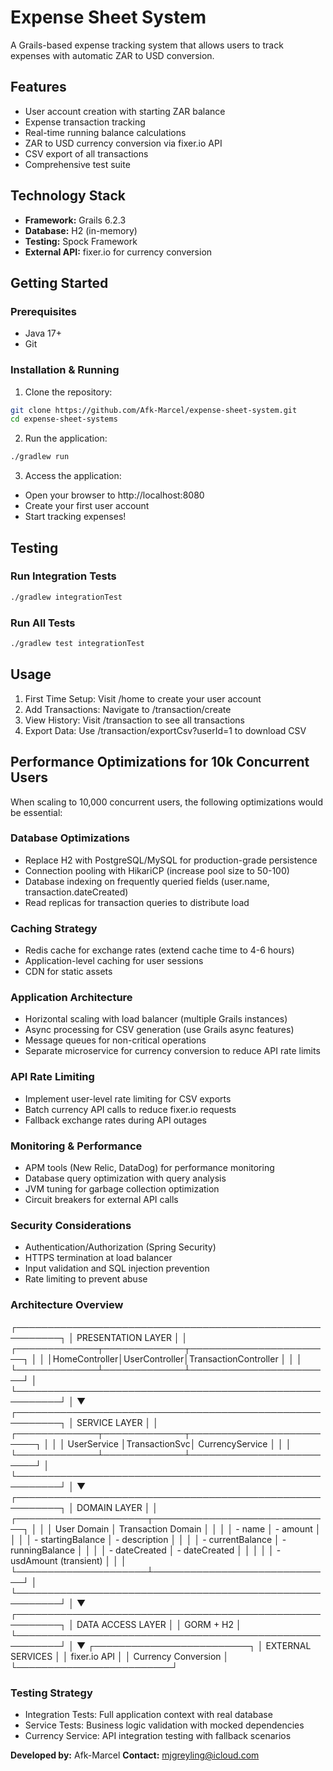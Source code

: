 # Expense Sheet System

A Grails-based expense tracking system that allows users to track expenses with automatic ZAR to USD conversion.

## Features

- User account creation with starting ZAR balance
- Expense transaction tracking
- Real-time running balance calculations
- ZAR to USD currency conversion via fixer.io API
- CSV export of all transactions
- Comprehensive test suite

## Technology Stack

- **Framework:** Grails 6.2.3
- **Database:** H2 (in-memory)
- **Testing:** Spock Framework
- **External API:** fixer.io for currency conversion

## Getting Started

### Prerequisites

- Java 17+
- Git

### Installation & Running

1. Clone the repository:

```bash
git clone https://github.com/Afk-Marcel/expense-sheet-system.git
cd expense-sheet-systems
```

2. Run the application:

```bash
./gradlew run
```

3. Access the application:

- Open your browser to http://localhost:8080
- Create your first user account
- Start tracking expenses!

## Testing

### Run Integration Tests

```bash
./gradlew integrationTest
```

### Run All Tests

```bash
./gradlew test integrationTest
```

## Usage

1. First Time Setup: Visit /home to create your user account
2. Add Transactions: Navigate to /transaction/create
3. View History: Visit /transaction to see all transactions
4. Export Data: Use /transaction/exportCsv?userId=1 to download CSV

## Performance Optimizations for 10k Concurrent Users

When scaling to 10,000 concurrent users, the following optimizations would be essential:

### Database Optimizations

- Replace H2 with PostgreSQL/MySQL for production-grade persistence
- Connection pooling with HikariCP (increase pool size to 50-100)
- Database indexing on frequently queried fields (user.name, transaction.dateCreated)
- Read replicas for transaction queries to distribute load

### Caching Strategy

- Redis cache for exchange rates (extend cache time to 4-6 hours)
- Application-level caching for user sessions
- CDN for static assets

### Application Architecture

- Horizontal scaling with load balancer (multiple Grails instances)
- Async processing for CSV generation (use Grails async features)
- Message queues for non-critical operations
- Separate microservice for currency conversion to reduce API rate limits

### API Rate Limiting

- Implement user-level rate limiting for CSV exports
- Batch currency API calls to reduce fixer.io requests
- Fallback exchange rates during API outages

### Monitoring & Performance

- APM tools (New Relic, DataDog) for performance monitoring
- Database query optimization with query analysis
- JVM tuning for garbage collection optimization
- Circuit breakers for external API calls

### Security Considerations

- Authentication/Authorization (Spring Security)
- HTTPS termination at load balancer
- Input validation and SQL injection prevention
- Rate limiting to prevent abuse

### Architecture Overview

┌─────────────────────────────────────────────────────────┐
│ PRESENTATION LAYER │
│ ┌─────────────┬─────────────┬───────────────────────┐ │
│ │HomeController│UserController│TransactionController │ │
│ └─────────────┴─────────────┴───────────────────────┘ │
└─────────────────────────────────────────────────────────┘
│
▼
┌─────────────────────────────────────────────────────────┐
│ SERVICE LAYER │
│ ┌─────────────┬─────────────┬─────────────────────────┐ │
│ │ UserService │TransactionSvc│ CurrencyService │ │
│ └─────────────┴─────────────┴─────────────────────────┘ │
└─────────────────────────────────────────────────────────┘
│
▼
┌─────────────────────────────────────────────────────────┐
│ DOMAIN LAYER │
│ ┌─────────────────────┬─────────────────────────────┐ │
│ │ User Domain │ Transaction Domain │ │
│ │ - name │ - amount │ │
│ │ - startingBalance │ - description │ │
│ │ - currentBalance │ - runningBalance │ │
│ │ - dateCreated │ - dateCreated │ │
│ │ │ - usdAmount (transient) │ │
│ └─────────────────────┴─────────────────────────────┘ │
└─────────────────────────────────────────────────────────┘
│
▼
┌─────────────────────────────────────────────────────────┐
│ DATA ACCESS LAYER │
│ GORM + H2 │
└─────────────────────────────────────────────────────────┘
│
▼
┌─────────────────────────┐
│ EXTERNAL SERVICES │
│ fixer.io API │
│ Currency Conversion │
└─────────────────────────┘

### Testing Strategy

- Integration Tests: Full application context with real database
- Service Tests: Business logic validation with mocked dependencies
- Currency Service: API integration testing with fallback scenarios

**Developed by:** Afk-Marcel
**Contact:** mjgreyling@icloud.com
